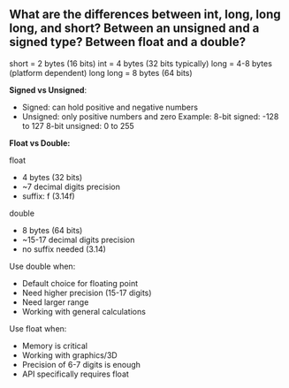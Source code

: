## What are the differences between int, long, long long, and short? Between an unsigned and a signed type? Between float and a double?

short = 2 bytes (16 bits) 
int = 4 bytes (32 bits typically)
long = 4-8 bytes (platform dependent)
long long = 8 bytes (64 bits)

**Signed vs Unsigned**:
- Signed: can hold positive and negative numbers
- Unsigned: only positive numbers and zero
Example:
8-bit signed: -128 to 127
8-bit unsigned: 0 to 255

**Float vs Double:**

float
- 4 bytes (32 bits)
- ~7 decimal digits precision
- suffix: f (3.14f)

double
- 8 bytes (64 bits)
- ~15-17 decimal digits precision
- no suffix needed (3.14)

Use double when:
- Default choice for floating point
- Need higher precision (15-17 digits)
- Need larger range
- Working with general calculations

Use float when:
- Memory is critical
- Working with graphics/3D
- Precision of 6-7 digits is enough
- API specifically requires float
